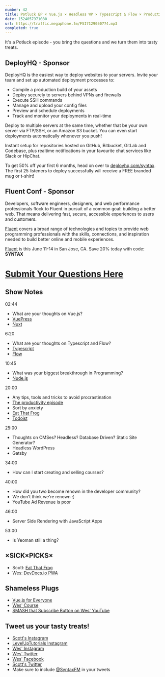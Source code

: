 ```yaml
---
number: 42
title: Potluck EP × Vue.js × Headless WP × Typescript & Flow × Productivity × Server Side Rendering × Yeoman
date: 1524057971080
url: https://traffic.megaphone.fm/FSI7129050774.mp3
completed: true
---
```


It's a Potluck episode - you bring the questions and we turn them into tasty treats.

## DeployHQ - Sponsor

DeployHQ is the easiest way to deploy websites to your servers. Invite your team and set up automated deployment processes to:

* Compile a production build of your assets
* Deploy securely to servers behind VPNs and firewalls
* Execute SSH commands
* Manage and upload your config files
* Preview and schedule deployments
* Track and monitor your deployments in real-time

Deploy to multiple servers at the same time, whether that be your own server via FTP/SSH, or an Amazon S3 bucket. You can even start deployments automatically whenever you push!

Instant setup for repositories hosted on GitHub, Bitbucket, GitLab and Codebase, plus realtime notifications in your favourite chat services like Slack or HipChat.

To get 50% off your first 6 months, head on over to [deployhq.com/syntax](https://www.deployhq.com/syntax). The first 25 listeners to deploy successfully will receive a FREE branded mug or t-shirt!

## Fluent Conf - Sponsor

Developers, software engineers, designers, and web performance professionals flock to Fluent in pursuit of a common goal: building a better web. That means delivering fast, secure, accessible experiences to users and customers.

[Fluent](https://conferences.oreilly.com/fluent/fl-ca) covers a broad range of technologies and topics to provide web programming professionals with the skills, connections, and inspiration needed to build better online and mobile experiences.

[Fluent](https://conferences.oreilly.com/fluent/fl-ca) is this June 11-14 in San Jose, CA. Save 20% today with code: **SYNTAX**


# [Submit Your Questions Here](https://docs.google.com/forms/d/e/1FAIpQLSfQlAo1wXHiJMySdU-h8QMtfoz92aMS9eycEHXB6eRCLh8KHA/viewform)

## Show Notes

02:44

* What are your thoughts on Vue.js?
* [VuePress](https://vuepress.vuejs.org/)
* [Nuxt](https://nuxtjs.org/)

6:20

* What are your thoughts on Typescript and Flow?
* [Typescript](https://www.typescriptlang.org/)
* [Flow](https://flow.org/)

10:45

* What was your biggest breakthrough in Programming?
* [Nude.js](https://github.com/pa7/nude.js/)


20:00

* Any tips, tools and tricks to avoid procrastination
* [The productivity episode](https://syntax.fm/show/011/our-favourite-productivity-hacks)
* Sort by anxiety
* [Eat That Frog](https://amzn.to/2HajbS0)
* [Todoist](https://en.todoist.com/)

25:00

* Thoughts on CMSes? Headless? Database Driven? Static Site Generator?
* Headless WordPress
* Gatsby

34:00

* How can I start creating and selling courses?


40:00

* How did you two become renown in the developer community?
* We don't think we're renown :)
* YouTube Ad Revenue is poor

46:00

* Server Side Rendering with JavaScript Apps

53:00

* Is Yeoman still a thing?

## ×SICK×PICKS×

* Scott: [Eat That Frog](https://amzn.to/2HajbS0)
* Wes: [DevDocs.io PWA](https://devdocs.io)

## Shameless Plugs

* [Vue.js for Everyone](https://LevelUpTutorials.com/store)
* [Wes' Course](https://wesbos.com/courses)
* [SMASH that Subscribe Button on Wes' YouTube](https://www.youtube.com/wesbos)

## Tweet us your tasty treats!

* [Scott's Instagram](https://www.instagram.com/stolinski/)
* [LevelUpTutorials Instagram](https://www.instagram.com/LevelUpTutorials/)
* [Wes' Instagram](https://www.instagram.com/wesbos/)
* [Wes' Twitter](https://twitter.com/wesbos)
* [Wes' Facebook](https://www.facebook.com/wesbos.developer)
* [Scott's Twitter](https://twitter.com/stolinski)
* Make sure to include [@SyntaxFM](https://twitter.com/SyntaxFM) in your tweets
